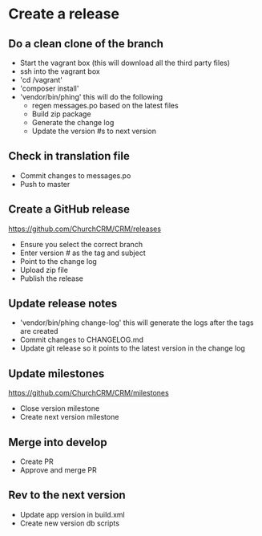 # Create a release

## Do a clean clone of the branch 
 * Start the vagrant box (this will download all the third party files)
 * ssh into the vagrant box
 * 'cd /vagrant'
 * 'composer install'
 * 'vendor/bin/phing' this will do the following
   * regen messages.po based on the latest files
   * Build zip package
   * Generate the change log
   * Update the version #s to next version

## Check in translation file 

 * Commit changes to messages.po 
 * Push to master 

##  Create a GitHub release   

https://github.com/ChurchCRM/CRM/releases

 * Ensure you select the correct branch
 * Enter version # as the tag and subject 
 * Point to the change log 
 * Upload zip file
 * Publish the release 

## Update release notes 
 * 'vendor/bin/phing change-log' this will generate the logs after the tags are created
 * Commit changes to CHANGELOG.md
 * Update git release so it points to the latest version in the change log

## Update milestones

https://github.com/ChurchCRM/CRM/milestones

 * Close version milestone 
 * Create next version milestone 
 
## Merge into develop 
 * Create PR
 * Approve and merge PR
   
## Rev to the next version 
 * Update app version in build.xml
 * Create new version  db scripts 
 
 
  

